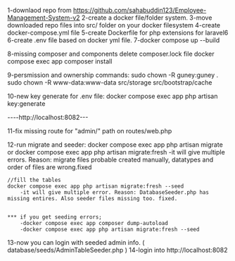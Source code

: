 1-downlaod repo from https://github.com/sahabuddin123/Employee-Management-System-v2
2-create a docker file/folder system.
3-move downloaded repo files into src/ folder on your docker filesystem
4-create docker-compose.yml file
5-create Dockerfile for php extensions for laravel6
6-create .env file based on docker yml file.
7-docker compose up --build

8-missing composer and components
    delete composer.lock file
    docker compose exec app composer install
    
9-persmission and ownership commands:
    sudo chown -R guney:guney .
    sudo chown -R www-data:www-data src/storage src/bootstrap/cache
    
    
10-new key generate for .env file:
    docker compose exec app php artisan key:generate
    
    
----http://localhost:8082---
    
    
11-fix missing route for "admin/" path on routes/web.php

12-run migrate and seeder:
    docker compose exec app php artisan migrate or
    docker compose exec app php artisan migrate:fresh
        -it will give multiple errors. Reason: migrate files probable created manually, datatypes and order of files are wrong.fixed
    
    //fill the tables
    docker compose exec app php artisan migrate:fresh --seed
        -it will give multiple error. Reason: DatabaseSeeder.php has missing entires. Also seeder files missing too. fixed.
        
        
    *** if you get seeding errors;
        -docker compose exec app composer dump-autoload
        -docker compose exec app php artisan migrate:fresh --seed
        
13-now you can login with seeded admin info. ( database/seeds/AdminTableSeeder.php )
14-login into http://localhost:8082
        
        
        
    
    


    
    



